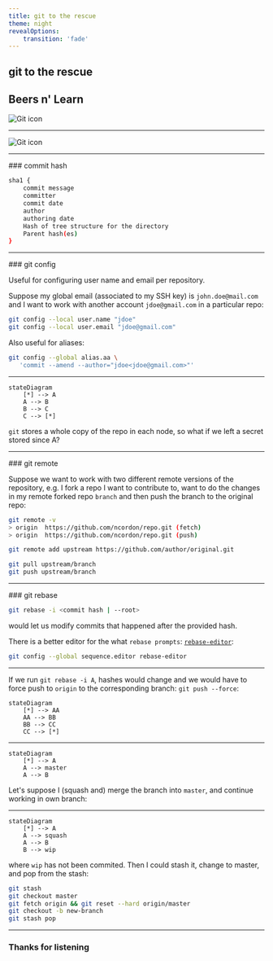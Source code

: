 ```yaml
---
title: git to the rescue
theme: night
revealOptions:
    transition: 'fade'
---
```

<!-- .slide: id="frontmatter" -->

## git to the rescue
## Beers n' Learn 

<img class="git-img" src="https://git-scm.com/images/logos/downloads/Git-Icon-1788C.png"
     alt="Git icon"
     style="float: center" />

---

<img class="git-mess" src="https://i.redd.it/kdrpa186gx051.png"
     alt="Git icon"
     style="float: center" />

---

### commit hash

```bash
sha1 {
    commit message
    committer
    commit date
    author
    authoring date
    Hash of tree structure for the directory
    Parent hash(es)
}
```

---

### git config

Useful for configuring user name and email per repository. 

Suppose my global email (associated to my SSH key) is `john.doe@mail.com` and I want to work with another account `jdoe@gmail.com` in a particular repo:

```bash
git config --local user.name "jdoe"
git config --local user.email "jdoe@gmail.com" 
```

Also useful for aliases:

```bash
git config --global alias.aa \
   'commit --amend --author="jdoe<jdoe@gmail.com>"'
```

---

<!-- .slide: id="first-slide" -->

```mermaid
stateDiagram
    [*] --> A
    A --> B
    B --> C
    C --> [*]
```

`git` stores a whole copy of the repo in each node, so what if we left a secret stored since A?

---
### git remote

Suppose we want to work with two different remote versions of the repository, e.g. I fork a repo I want to contribute to, want to do the changes in my remote forked repo `branch` and then push the branch to the original repo:

```bash
git remote -v
> origin  https://github.com/ncordon/repo.git (fetch)
> origin  https://github.com/ncordon/repo.git (push)
```

```bash
git remote add upstream https://github.com/author/original.git
```

```bash
git pull upstream/branch
git push upstream/branch
```

---
### git rebase

```bash
git rebase -i <commit hash | --root>
```

would let us modify commits that happened after the provided hash.

There is a better editor for the what `rebase prompts`: [`rebase-editor`](https://github.com/sjurba/rebase-editor): 

```bash
git config --global sequence.editor rebase-editor
```

---
If we run `git rebase -i A`, hashes would change and we would have to force push to `origin` to the corresponding branch: `git push --force`:

```mermaid
stateDiagram
    [*] --> AA
    AA --> BB
    BB --> CC
    CC --> [*]
```

<!-- comment about leveraging bash commands for i in {1..10}; do git aa && git rebase --continue ; done -->

---


```mermaid
stateDiagram
    [*] --> A
    A --> master
    A --> B
```

Let's suppose I (squash and) merge the branch into `master`, and continue working in own branch:


---

```mermaid
stateDiagram
    [*] --> A
    A --> squash
    A --> B
    B --> wip
```

where `wip` has not been commited. Then I could stash it, change to master, and pop from the stash:

```bash
git stash
git checkout master
git fetch origin && git reset --hard origin/master
git checkout -b new-branch
git stash pop
```

---

### Thanks for listening
